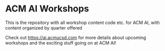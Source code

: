# ACM AI Workshops

This is the repository with all workshop content code etc. for ACM AI, with content organized by quarter offered

Check out https://ai.acmucsd.com for more details about upcoming workshops and the exciting stuff going on at ACM AI!